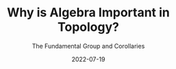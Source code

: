 ---
date: "2022-07-19"
draft: false
excerpt: This post discusses applications of group theory to problems in topology. It starts by defining paths and homotopies between them, then works towards a full description of the fundamental group - not just as a construction, but as a functor, and the power of that perspective. The post has plenty of drawings and examples, which is critical for this type of math. This is animed at students in the middle of a first course in algebra who want to see how the subject is used in other, more "natural" areas of math.
subtitle: "The Fundamental Group and Corollaries"
title: Why is Algebra Important in Topology?
weight: 3
---